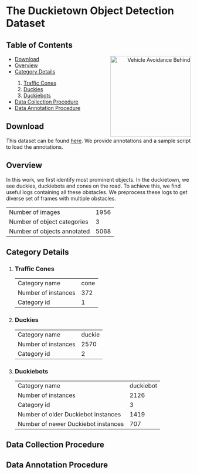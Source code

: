 # The Duckietown Object Detection Dataset
## Table of Contents
<p align="right">
  <a href="https://www.duckietown.org/"><img align="right" src="https://www.duckietown.org/wp-content/uploads/2018/05/duckie2-300x270.png" alt="Vehicle Avoidance Behind" width="220"></a>
</p>
<ul>
      <li><a href="#download">Download</a></li>
      <li><a href="#overview">Overview</a></li>
      <li><a href="#categories">Category Details</a></li>
      <ol>
            <li><a href="#cones">Traffic Cones</a></li>
            <li><a href="#duckies">Duckies</a></li>
            <li><a href="#duckiebots">Duckiebots</a></li>
      </ol>
      <li><a href="#collection">Data Collection Procedure</a></li>
      <li><a href="#annotation">Data Annotation Procedure</a></li>
</ul>


<a name="download"/>

## Download
This dataset can be found <a href="https://drive.google.com/drive/folders/1cTBoKrXJb0kajBGxhuBxJpbKaotHPX7O">here</a>. We provide annotations and a sample script to load the annotations.

<a name="overview"/>

## Overview
In this work, we first identify most prominent objects. In the duckietown, we see duckies, duckiebots and cones on the road. To achieve this, we find useful logs containing all these obstacles. We preprocess these logs to get diverse set of frames with multiple obstacles. 
<table>
      <tr><td>Number of images</td><td>1956</td></tr>
      <tr><td>Number of object categories</td><td>3</td></tr>
      <tr><td>Number of objects annotated</td><td>5068</td></tr>
</table>

<a name="categories"/>

## Category Details
<ol>
<a name="cones"/>
<li><h3>Traffic Cones</h3>
<table>
      <tr><td>Category name</td><td>cone</td></tr>
      <tr><td>Number of instances</td><td>372</td></tr>
      <tr><td>Category id</td><td>1</td></tr>
</table></li>

<a name="duckies"/>
<li><h3>Duckies</h3>
<table>
      <tr><td>Category name</td><td>duckie</td></tr>
      <tr><td>Number of instances</td><td>2570</td></tr>
      <tr><td>Category id</td><td>2</td></tr>
</table></li>

<a name="duckiebots"/>
<li><h3>Duckiebots</h3>
<table>
      <tr><td>Category name</td><td>duckiebot</td></tr>
      <tr><td>Number of instances</td><td>2126</td></tr>
      <tr><td>Category id</td><td>3</td></tr>
      <tr><td>Number of older Duckiebot instances</td><td>1419</td></tr>
      <tr><td>Number of newer Duckiebot instances</td><td>707</td></tr>
</table></li>
</ol>
<a name="collection"/>

## Data Collection Procedure

<a name="annotation"/>

## Data Annotation Procedure

